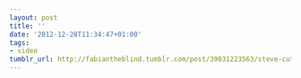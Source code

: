 ```yaml
---
layout: post
title: ''
date: '2012-12-28T11:34:47+01:00'
tags:
- video
tumblr_url: http://fabiantheblind.tumblr.com/post/39031223563/steve-cutts-saz-animation-created-in-flash-and
---
```

